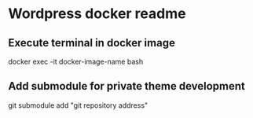 # Wordpress docker readme

## Execute terminal in docker image
docker exec -it docker-image-name bash

## Add submodule for private theme development
git submodule add "git repository address"
